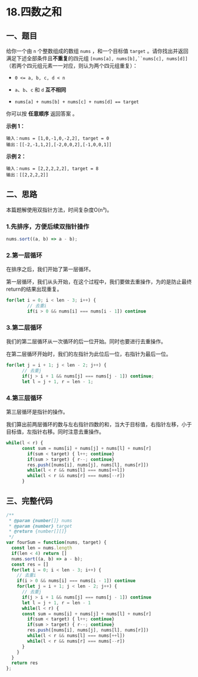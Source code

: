 # 18.四数之和

## 一、题目

给你一个由 `n` 个整数组成的数组 `nums` ，和一个目标值 `target` 。请你找出并返回满足下述全部条件且**不重复**的四元组 `[nums[a], nums[b],``nums[c], nums[d]]` （若两个四元组元素一一对应，则认为两个四元组重复）：

- `0 <= a, b, c, d < n`

- `a`、`b`、`c` 和 `d` **互不相同**

- `nums[a] + nums[b] + nums[c] + nums[d] == target`

你可以按 **任意顺序** 返回答案 。

**示例 1：**

```
输入：nums = [1,0,-1,0,-2,2], target = 0
输出：[[-2,-1,1,2],[-2,0,0,2],[-1,0,0,1]]
```

**示例 2：**

```
输入：nums = [2,2,2,2,2], target = 8
输出：[[2,2,2,2]]
```

## 二、思路

本篇题解使用双指针方法，时间复杂度O(n³)。

### 1.先排序，方便后续双指针操作

```javascript
nums.sort((a, b) => a - b);
```

### 2.第一层循环

在排序之后，我们开始了第一层循环。

第一层循环，我们从头开始，在这个过程中，我们要做去重操作，为的是防止最终return的结果出现重复。

```javascript
for(let i = 0; i < len - 3; i++) {
        // 去重i
        if(i > 0 && nums[i] === nums[i - 1]) continue
```

### 3.第二层循环

我们的第二层循环从一次循环的后一位开始。同时也要进行去重操作。

在第二层循环开始时，我们的左指针为此位后一位，右指针为最后一位。

```javascript
for(let j = i + 1; j < len - 2; j++) {
      // 去重j
      if(j > i + 1 && nums[j] === nums[j - 1]) continue;
      let l = j + 1, r = len - 1;
```

### 4.第三层循环

第三层循环是指针的操作。

我们算出前两层循环的数与左右指针四数的和，当大于目标值，右指针左移，小于目标值，左指针右移。同时注意去重操作。

```javascript
while(l < r) {
      const sum = nums[i] + nums[j] + nums[l] + nums[r]
        if(sum < target) { l++; continue}
        if(sum > target) { r--; continue}
        res.push([nums[i], nums[j], nums[l], nums[r]])
        while(l < r && nums[l] === nums[++l])
        while(l < r && nums[r] === nums[--r])
      }
```

## 三、完整代码

```javascript
/**
 * @param {number[]} nums
 * @param {number} target
 * @return {number[][]}
 */
var fourSum = function(nums, target) {
  const len = nums.length
  if(len < 4) return []
  nums.sort((a, b) => a - b);
  const res = []
  for(let i = 0; i < len - 3; i++) {
    // 去重i
    if(i > 0 && nums[i] === nums[i - 1]) continue
    for(let j = i + 1; j < len - 2; j++) {
      // 去重j
      if(j > i + 1 && nums[j] === nums[j - 1]) continue
      let l = j + 1, r = len - 1
      while(l < r) {
      const sum = nums[i] + nums[j] + nums[l] + nums[r]
        if(sum < target) { l++; continue}
        if(sum > target) { r--; continue}
        res.push([nums[i], nums[j], nums[l], nums[r]])
        while(l < r && nums[l] === nums[++l])
        while(l < r && nums[r] === nums[--r])
      }
    } 
  }
  return res
};
```



